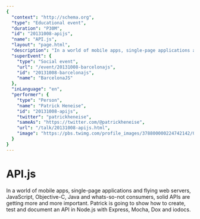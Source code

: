 ```yaml
---
{
  "context": "http://schema.org",
  "type": "Educational event",
  "duration": "P30M",
  "id": "20131008-apijs",
  "name": "API.js",
  "layout": "page.html",
  "description": "In a world of mobile apps, single-page applications and flying web servers, JavaScript, Objective-C, Java and whats-so-not consumers, solid APIs are getting more and more important. Patrick is going to show how to create, test and document an API in Node.js with Express, Mocha, Dox and iodocs.",
  "superEvent": {
    "type": "Social event",
    "url": "/event/20131008-barcelonajs",
    "id": "20131008-barcelonajs",
    "name": "BarcelonaJS"
  },
  "inLanguage": "en",
  "performer": {
    "type": "Person",
    "name": "Patrick Heneise",
    "id": "20131008-apijs",
    "twitter": "patrickheneise",
    "sameAs": "https://twitter.com/@patrickheneise",
    "url": "/talk/20131008-apijs.html",
    "image": "https://pbs.twimg.com/profile_images/378800000224742142/08202013f258efa63247928de108be68.jpeg"
  }
}
---
```

# API.js

In a world of mobile apps, single-page applications and flying web servers, JavaScript, Objective-C, Java and whats-so-not consumers, solid APIs are getting more and more important. Patrick is going to show how to create, test and document an API in Node.js with Express, Mocha, Dox and iodocs.